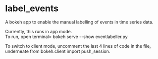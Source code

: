 # label_events
A bokeh app to enable the manual labelling of events in time series data.

Currently, this runs in app mode.  
To run, open terminal>  bokeh serve --show eventlabeller.py

To switch to client mode, uncomment the last 4 lines of code in the file, underneate from bokeh.client import push_session.
